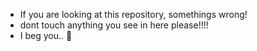 - If you are looking at this repository, somethings wrong!
- dont touch anything you see in here please!!!!
- I beg you.. 🙏

